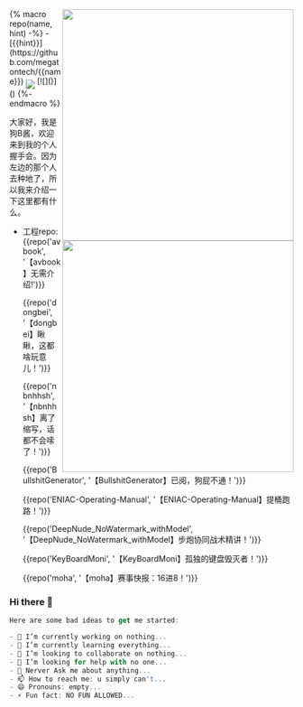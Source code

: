
<img align='right' src='https://cdn.jsdelivr.net/gh/RimoChan/rimochan-cookbook/外/00.webp' width='410px'>
{% macro repo(name, hint) -%}
    - [{{hint}}](https://github.com/megatontech/{{name}})
    <a href='https://github.com/megatontech/{{name}}'><img align='middle' src='https://unv-shield.librian.net/api/unv_shield?repo=RimoChan/{{name}}'></img></a>
    [![]()]()
{%- endmacro %}

<img align='right' src='https://cdn.jsdelivr.net/gh/RimoChan/rimochan-cookbook/外/00.webp' width='410px'>

大家好，我是狗B酱，欢迎来到我的个人握手会。因为左边的那个人去种地了，所以我来介绍一下这里都有什么。

+ 工程repo:
    {{repo('avbook', '【avbook】无需介绍!')}}
    
    {{repo('dongbei', '【dongbei】瞅瞅，这都啥玩意儿！')}}
    
    {{repo('nbnhhsh', '【nbnhhsh】离了缩写，话都不会嗦了！')}}
    
    {{repo('BullshitGenerator', '【BullshitGenerator】已阅，狗屁不通！')}}
    
    {{repo('ENIAC-Operating-Manual', '【ENIAC-Operating-Manual】提桶跑路！')}}
    
    {{repo('DeepNude_NoWatermark_withModel', '【DeepNude_NoWatermark_withModel】步炮协同战术精讲！')}}
    
    {{repo('KeyBoardMoni', '【KeyBoardMoni】孤独的键盘毁灭者！')}}
    
    {{repo('moha', '【moha】赛事快报：16进8！')}}



### Hi there 👋
```javascript
Here are some bad ideas to get me started:

- 🔭 I’m currently working on nothing...
- 🌱 I’m currently learning everything...
- 👯 I’m looking to collaborate on nothing...
- 🤔 I’m looking for help with no one...
- 💬 Nerver Ask me about anything...
- 📫 How to reach me: u simply can't...
- 😄 Pronouns: empty...
- ⚡ Fun fact: NO FUN ALLOWED...
```
